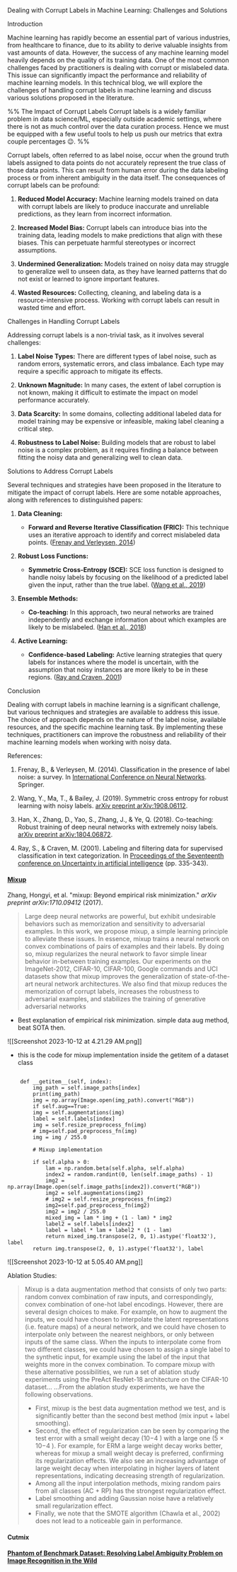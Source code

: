 Dealing with Corrupt Labels in Machine Learning: Challenges and Solutions

Introduction

Machine learning has rapidly become an essential part of various industries, from healthcare to finance, due to its ability to derive valuable insights from vast amounts of data. However, the success of any machine learning model heavily depends on the quality of its training data. One of the most common challenges faced by practitioners is dealing with corrupt or mislabeled data. This issue can significantly impact the performance and reliability of machine learning models. In this technical blog, we will explore the challenges of handling corrupt labels in machine learning and discuss various solutions proposed in the literature.

%% The Impact of Corrupt Labels
Corrupt labels is a widely familiar problem in data science/ML, especially outside academic settings, where there is not as much control over the data curation process. Hence we must be equipped with a few useful tools to help us push our metrics that extra couple percentages 😉. %%

 Corrupt labels, often referred to as label noise, occur when the ground truth labels assigned to data points do not accurately represent the true class of those data points. This can result from human error during the data labeling process or from inherent ambiguity in the data itself. The consequences of corrupt labels can be profound:

1. **Reduced Model Accuracy:** Machine learning models trained on data with corrupt labels are likely to produce inaccurate and unreliable predictions, as they learn from incorrect information.

2. **Increased Model Bias:** Corrupt labels can introduce bias into the training data, leading models to make predictions that align with these biases. This can perpetuate harmful stereotypes or incorrect assumptions.

3. **Undermined Generalization:** Models trained on noisy data may struggle to generalize well to unseen data, as they have learned patterns that do not exist or learned to ignore important features.

4. **Wasted Resources:** Collecting, cleaning, and labeling data is a resource-intensive process. Working with corrupt labels can result in wasted time and effort. 

Challenges in Handling Corrupt Labels

Addressing corrupt labels is a non-trivial task, as it involves several challenges:

1. **Label Noise Types:** There are different types of label noise, such as random errors, systematic errors, and class imbalance. Each type may require a specific approach to mitigate its effects.

2. **Unknown Magnitude:** In many cases, the extent of label corruption is not known, making it difficult to estimate the impact on model performance accurately.

3. **Data Scarcity:** In some domains, collecting additional labeled data for model training may be expensive or infeasible, making label cleaning a critical step.

4. **Robustness to Label Noise:** Building models that are robust to label noise is a complex problem, as it requires finding a balance between fitting the noisy data and generalizing well to clean data.

Solutions to Address Corrupt Labels

Several techniques and strategies have been proposed in the literature to mitigate the impact of corrupt labels. Here are some notable approaches, along with references to distinguished papers:

1. **Data Cleaning:**
    - **Forward and Reverse Iterative Classification (FRIC):** This technique uses an iterative approach to identify and correct mislabeled data points. ([Frenay and Verleysen, 2014](https://link.springer.com/chapter/10.1007/978-3-319-08302-5_32))
    
2. **Robust Loss Functions:**
    - **Symmetric Cross-Entropy (SCE):** SCE loss function is designed to handle noisy labels by focusing on the likelihood of a predicted label given the input, rather than the true label. ([Wang et al., 2019](https://arxiv.org/abs/1908.06112))
    
3. **Ensemble Methods:**
    - **Co-teaching:** In this approach, two neural networks are trained independently and exchange information about which examples are likely to be mislabeled. ([Han et al., 2018](https://arxiv.org/abs/1804.06872))

4. **Active Learning:**
    - **Confidence-based Labeling:** Active learning strategies that query labels for instances where the model is uncertain, with the assumption that noisy instances are more likely to be in these regions. ([Ray and Craven, 2001](https://www.aaai.org/Library/AAAI/2001/aaai01-048.php))




Conclusion

Dealing with corrupt labels in machine learning is a significant challenge, but various techniques and strategies are available to address this issue. The choice of approach depends on the nature of the label noise, available resources, and the specific machine learning task. By implementing these techniques, practitioners can improve the robustness and reliability of their machine learning models when working with noisy data.

References:

1. Frenay, B., & Verleysen, M. (2014). Classification in the presence of label noise: a survey. In [International Conference on Neural Networks](https://link.springer.com/chapter/10.1007/978-3-319-08302-5_32). Springer.

2. Wang, Y., Ma, T., & Bailey, J. (2019). Symmetric cross entropy for robust learning with noisy labels. [arXiv preprint arXiv:1908.06112](https://arxiv.org/abs/1908.06112).

3. Han, X., Zhang, D., Yao, S., Zhang, J., & Ye, Q. (2018). Co-teaching: Robust training of deep neural networks with extremely noisy labels. [arXiv preprint arXiv:1804.06872](https://arxiv.org/abs/1804.06872).

4. Ray, S., & Craven, M. (2001). Labeling and filtering data for supervised classification in text categorization. In [Proceedings of the Seventeenth conference on Uncertainty in artificial intelligence](https://www.aaai.org/Library/AAAI/2001/aaai01-048.php) (pp. 335-343).





#### [Mixup](https://arxiv.org/pdf/1710.09412.pdf)
 Zhang, Hongyi, et al. "mixup: Beyond empirical risk minimization." _arXiv preprint arXiv:1710.09412_ (2017). 
 
 >Large deep neural networks are powerful, but exhibit undesirable behaviors such as memorization and sensitivity to adversarial examples. In this work, we propose mixup, a simple learning principle to alleviate these issues. In essence, mixup trains a neural network on convex combinations of pairs of examples and their labels. By doing so, mixup regularizes the neural network to favor simple linear behavior in-between training examples. Our experiments on the ImageNet-2012, CIFAR-10, CIFAR-100, Google commands and UCI datasets show that mixup improves the generalization of state-of-the-art neural network architectures. We also find that mixup reduces the memorization of corrupt labels, increases the robustness to adversarial examples, and stabilizes the training of generative adversarial networks
 
- Best explanation of empirical risk minimization. simple data aug method, beat SOTA then.

![[Screenshot 2023-10-12 at 4.21.29 AM.png]]

- this is the code for mixup implementation inside the getitem of a dataset class
```
	
	def __getitem__(self, index):
		img_path = self.image_paths[index]
		print(img_path)
		img = np.array(Image.open(img_path).convert("RGB"))
		if self.aug==True:
		img = self.augmentations(img)
		label = self.labels[index]
		img = self.resize_preprocess_fn(img)
		# img=self.pad_preprocess_fn(img)
		img = img / 255.0
  
		# Mixup implementation
	
		if self.alpha > 0:
			lam = np.random.beta(self.alpha, self.alpha)
			index2 = random.randint(0, len(self.image_paths) - 1)
			img2 = np.array(Image.open(self.image_paths[index2]).convert("RGB"))
			img2 = self.augmentations(img2)
			# img2 = self.resize_preprocess_fn(img2)
			img2=self.pad_preprocess_fn(img2)
			img2 = img2 / 255.0
			mixed_img = lam * img + (1 - lam) * img2
			label2 = self.labels[index2]
			label = label * lam + label2 * (1 - lam)
			return mixed_img.transpose(2, 0, 1).astype('float32'), label
		return img.transpose(2, 0, 1).astype('float32'), label

```


![[Screenshot 2023-10-12 at 5.05.40 AM.png]]

Ablation Studies:

> Mixup is a data augmentation method that consists of only two parts: random convex combination of raw inputs, and correspondingly, convex combination of one-hot label encodings. However, there are several design choices to make. For example, on how to augment the inputs, we could have chosen to interpolate the latent representations (i.e. feature maps) of a neural network, and we could have chosen to interpolate only between the nearest neighbors, or only between inputs of the same class. When the inputs to interpolate come from two different classes, we could have chosen to assign a single label to the synthetic input, for example using the label of the input that weights more in the convex combination. To compare mixup with these alternative possibilities, we run a set of ablation study experiments using the PreAct ResNet-18 architecture on the CIFAR-10 dataset...
> ...From the ablation study experiments, we have the following observations. 
> - First, mixup is the best data augmentation method we test, and is significantly better than the second best method (mix input + label smoothing). 
> - Second, the effect of regularization can be seen by comparing the test error with a small weight decay (10−4 ) with a large one (5 × 10−4 ). For example, for ERM a large weight decay works better, whereas for mixup a small weight decay is preferred, confirming its regularization effects. We also see an increasing advantage of large weight decay when interpolating in higher layers of latent representations, indicating decreasing strength of regularization. 
> - Among all the input interpolation methods, mixing random pairs from all classes (AC + RP) has the strongest regularization effect. 
> - Label smoothing and adding Gaussian noise have a relatively small regularization effect. 
> - Finally, we note that the SMOTE algorithm (Chawla et al., 2002) does not lead to a noticeable gain in performance.

#### Cutmix


#### [Phantom of Benchmark Dataset: Resolving Label Ambiguity Problem on Image Recognition in the Wild](https://openaccess.thecvf.com/content/WACV2023W/DNOW/papers/Chung_Phantom_of_Benchmark_Dataset_Resolving_Label_Ambiguity_Problem_on_Image_WACVW_2023_paper.pdf)

